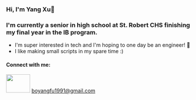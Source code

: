 ### Hi, I'm Yang Xu👋

### I'm currently a senior in high school at St. Robert CHS finishing my final year in the IB program.

- I'm super interested in tech and I'm hoping to one day be an engineer! 🔧
- I like making small scripts in my spare time :)

#### Connect with me:
<img src="https://1000logos.net/wp-content/uploads/2018/05/Gmail-logo.png" width="65" height="50" /> boyangfu1991@gmail.com


<!--
**YangXu-0/YangXu-0** is a ✨ _special_ ✨ repository because its `README.md` (this file) appears on your GitHub profile.

Here are some ideas to get you started:

- 🔭 I’m currently working on ...
- 🌱 I’m currently learning ...
- 👯 I’m looking to collaborate on ...
- 🤔 I’m looking for help with ...
- 💬 Ask me about ...
- 📫 How to reach me: ...
- 😄 Pronouns: ...
- ⚡ Fun fact: ...
-->
